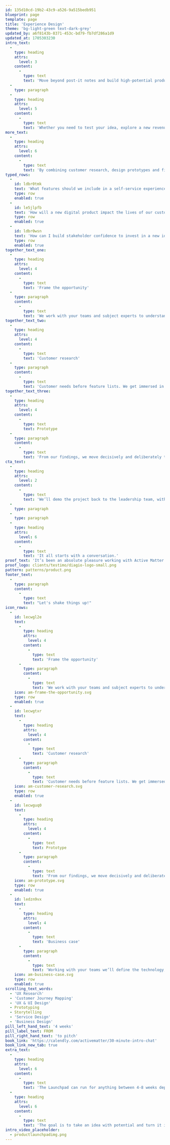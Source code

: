 ```yaml
---
id: 135d10cd-19b2-43c9-a526-9a515bedb951
blueprint: page
template: page
title: 'Experience Design'
theme: 'bg-light-green text-dark-grey'
updated_by: a6f8143b-8371-453c-bd79-fb7df286a1d9
updated_at: 1705303230
intro_text:
  -
    type: heading
    attrs:
      level: 3
    content:
      -
        type: text
        text: 'Move beyond post-it notes and build high-potential products and propositions.'
  -
    type: paragraph
  -
    type: heading
    attrs:
      level: 5
    content:
      -
        type: text
        text: 'Whether you need to test your idea, explore a new revenue stream or pivot an existing product, the Product Launchpad is a way to move purposefully from idea to impact.'
more_text:
  -
    type: heading
    attrs:
      level: 6
    content:
      -
        type: text
        text: 'By combining customer research, design prototypes and financial modelling into a lean process, we enable brands to rapidly explore the value of new opportunities and de-risk future investment.'
typed_rows:
  -
    id: ldbr0tmk
    text: 'What features should we include in a self-service experience?'
    type: row
    enabled: true
  -
    id: le5jlpfb
    text: 'How will a new digital product impact the lives of our customers?'
    type: row
    enabled: true
  -
    id: ldbr0wsn
    text: 'How can I build stakeholder confidence to invest in a new idea?'
    type: row
    enabled: true
together_text_one:
  -
    type: heading
    attrs:
      level: 4
    content:
      -
        type: text
        text: 'Frame the opportunity'
  -
    type: paragraph
    content:
      -
        type: text
        text: 'We work with your teams and subject experts to understand the opportunity space and the vision for the business. We ask tough questions and give honest answers to prioritise for success.'
together_text_two:
  -
    type: heading
    attrs:
      level: 4
    content:
      -
        type: text
        text: 'Customer research'
  -
    type: paragraph
    content:
      -
        type: text
        text: 'Customer needs before feature lists. We get immersed in the problem, speak with customers, and do whatever it takes to understand the people we’re serving, their goals and their current challenges.'
together_text_three:
  -
    type: heading
    attrs:
      level: 4
    content:
      -
        type: text
        text: Prototype
  -
    type: paragraph
    content:
      -
        type: text
        text: 'From our findings, we move decisively and deliberately to create a proof of concept to test in the market.'
cta_text:
  -
    type: heading
    attrs:
      level: 2
    content:
      -
        type: text
        text: 'We’ll demo the project back to the leadership team, with honest and objective recommendations for what should happen next.'
  -
    type: paragraph
  -
    type: paragraph
  -
    type: heading
    attrs:
      level: 6
    content:
      -
        type: text
        text: 'It all starts with a conversation.'
proof_text: 'It’s been an absolute pleasure working with Active Matter. The professionalism in taking time to understand our business and requirements has been fantastic.'
proof_logo: clients/testimo/diagio-logo-small.png
pattern: patterns/product.png
footer_text:
  -
    type: paragraph
    content:
      -
        type: text
        text: "Let's shake things up!"
icon_rows:
  -
    id: lecwgl2e
    text:
      -
        type: heading
        attrs:
          level: 4
        content:
          -
            type: text
            text: 'Frame the opportunity'
      -
        type: paragraph
        content:
          -
            type: text
            text: 'We work with your teams and subject experts to understand the opportunity space and the vision for the business. We ask tough questions and give honest answers to prioritise for success.'
    icon: am-frame-the-opportunity.svg
    type: row
    enabled: true
  -
    id: lecwgtxr
    text:
      -
        type: heading
        attrs:
          level: 4
        content:
          -
            type: text
            text: 'Customer research'
      -
        type: paragraph
        content:
          -
            type: text
            text: 'Customer needs before feature lists. We get immersed in the problem, speak with customers, and do whatever it takes to understand and empathise with the people we’re serving.'
    icon: am-customer-research.svg
    type: row
    enabled: true
  -
    id: lecwguq0
    text:
      -
        type: heading
        attrs:
          level: 4
        content:
          -
            type: text
            text: Prototype
      -
        type: paragraph
        content:
          -
            type: text
            text: 'From our findings, we move decisively and deliberately to create a proof of concept to test in the market.'
    icon: am-prototype.svg
    type: row
    enabled: true
  -
    id: ledzn9vx
    text:
      -
        type: heading
        attrs:
          level: 4
        content:
          -
            type: text
            text: 'Business case'
      -
        type: paragraph
        content:
          -
            type: text
            text: 'Working with your teams we’ll define the technology, services and structures required to make the product successful. Where are the gaps, risks, and challenges? What is the commercial potential?'
    icon: am-business-case.svg
    type: row
    enabled: true
scrolling_text_words:
  - 'UX Research'
  - 'Customer Journey Mapping'
  - 'UX & UI Design'
  - Prototyping
  - Storytelling
  - 'Service Design'
  - 'Business Design'
pill_left_hand_text: '4 weeks'
pill_label_text: FROM
pill_right_hand_text: 'to pitch'
book_link: 'https://calendly.com/activematter/30-minute-intro-chat'
book_link_new_tab: true
extra_text:
  -
    type: heading
    attrs:
      level: 6
    content:
      -
        type: text
        text: 'The Launchpad can run for anything between 4-8 weeks depending on the complexity of the product and the system it’s impacting.'
  -
    type: heading
    attrs:
      level: 6
    content:
      -
        type: text
        text: 'The goal is to take an idea with potential and turn it into a product with a future.'
intro_video_placeholder:
  - productlaunchpadimg.png
---
```


